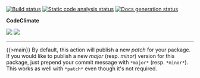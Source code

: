 [![Build status](https://img.shields.io/github/workflow/status/kaskadi/action-npmpub/build?label=build&logo=mocha)](https://github.com/kaskadi/action-npmpub/actions?query=workflow%3Abuild)
[![Static code analysis status](https://img.shields.io/github/workflow/status/kaskadi/action-npmpub/analyze-code?label=codeQL&logo=github)](https://github.com/kaskadi/action-npmpub/actions?query=workflow%3Aanalyze-code)
[![Docs generation status](https://img.shields.io/github/workflow/status/kaskadi/action-npmpub/generate-docs?label=docs&logo=read-the-docs)](https://github.com/kaskadi/action-npmpub/actions?query=workflow%3Agenerate-docs)

**CodeClimate**

[![](https://img.shields.io/codeclimate/maintainability/kaskadi/action-npmpub?label=maintainability&logo=Code%20Climate)](https://codeclimate.com/github/kaskadi/action-npmpub)
[![](https://img.shields.io/codeclimate/tech-debt/kaskadi/action-npmpub?label=technical%20debt&logo=Code%20Climate)](https://codeclimate.com/github/kaskadi/action-npmpub)
<!-- [![](https://img.shields.io/codeclimate/coverage/kaskadi/action-npmpub?label=test%20coverage&logo=Code%20Climate)](https://codeclimate.com/github/kaskadi/action-npmpub) -->

***

{{>main}}
By default, this action will publish a new _patch_ for your package. If you would like to publish a new _major_ (resp. _minor_) version for this package, just prepend your commit message with `*major*` (resp. `*minor*`). This works as well with `*patch*` even though it's not required.